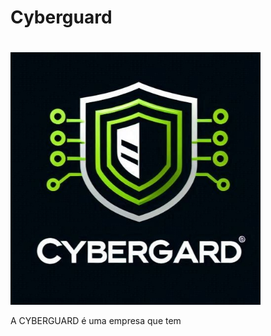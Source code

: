 # Cyberguard <h1>
<p aling="center">
<img title="cyberguard" src="https://github.com/jota-araujo/proz/blob/main/portifolio/IMG_20250416_105128.jpg" width="400" heigth"400">
</p>
A CYBERGUARD é uma empresa que tem
